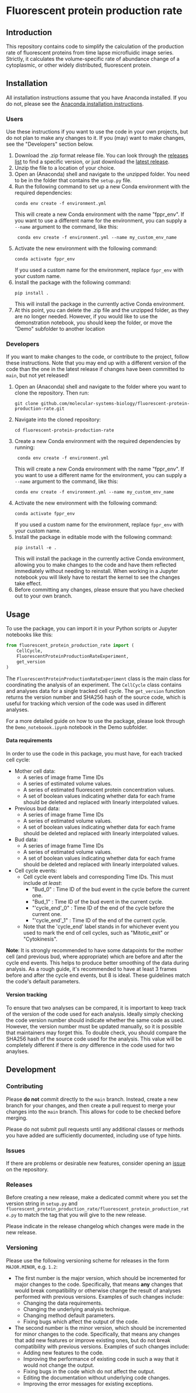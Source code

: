 # Fluorescent protein production rate
## Introduction
This repository contains code to simplify the calculation of the production rate of fluorescent proteins from time lapse microfluidic image series. Strictly, it calculates the volume-specific rate of abundance change of a cytoplasmic, or other widely distributed, fluorescent protein.

## Installation
All installation instructions assume that you have Anaconda installed. If you do not, please see the [Anaconda installation instructions](https://docs.anaconda.com/anaconda/install/).

### Users
Use these instructions if you want to use the code in your own projects, but do not plan to make any changes to it. If you (may) want to make changes, see the "Developers" section below.

1. Download the .zip format release file. You can look through the [releases list](github.com/molecular-systems-biology/fluorescent-protein-production-rate/releases) to find a specific version, or just download the [latest release](github.com/molecular-systems-biology/fluorescent-protein-production-rate/releases/latest).
2. Unzip the file to a location of your choice.
3. Open an (Anaconda) shell and navigate to the unzipped folder. You need to be in the folder that contains the `setup.py` file.
4. Run the following command to set up a new Conda environment with the required dependencies:
   ```
   conda env create -f environment.yml
   ```
   This will create a new Conda environment with the name "fppr_env". If you want to use a different name for the environment, you can supply a `--name` argument to the command, like this:
   ```
    conda env create -f environment.yml --name my_custom_env_name
    ```
5. Activate the new environment with the following command:
    ```
    conda activate fppr_env
    ```
    If you used a custom name for the environment, replace `fppr_env` with your custom name.
6. Install the package with the following command:
    ```
    pip install .
    ```
    This will install the package in the currently active Conda environment.
7. At this point, you can delete the .zip file and the unzipped folder, as they are no longer needed. However, if you would like to use the demonstration notebook, you should keep the folder, or move the "Demo" subfolder to another location

### Developers
If you want to make changes to the code, or contribute to the project, follow these instructions. Note that you may end up with a different version of the code than the one in the latest release if changes have been committed to `main`, but not yet released!

1. Open an (Anaconda) shell and navigate to the folder where you want to clone the repository. Then run:
    ```
    git clone github.com/molecular-systems-biology/fluorescent-protein-production-rate.git
    ```
2. Navigate into the cloned repository:
   ```
   cd fluorescent-protein-production-rate
   ```
3. Create a new Conda environment with the required dependencies by running:
   ```
    conda env create -f environment.yml
    ```
    This will create a new Conda environment with the name "fppr_env". If you want to use a different name for the environment, you can supply a `--name` argument to the command, like this:
    ```
    conda env create -f environment.yml --name my_custom_env_name
    ```
4. Activate the new environment with the following command:
    ```
    conda activate fppr_env
    ```
    If you used a custom name for the environment, replace `fppr_env` with your custom name.
5. Install the package in editable mode with the following command:
    ```
    pip install -e .
    ```
    This will install the package in the currently active Conda environment, allowing you to make changes to the code and have them reflected immediately without needing to reinstall. When working in a Jupyter notebook you will likely have to restart the kernel to see the changes take effect.
6. Before committing any changes, please ensure that you have checked out to your own branch.

## Usage
To use the package, you can import it in your Python scripts or Jupyter notebooks like this:
```python
from fluorescent_protein_production_rate import (
    CellCycle,
    FluorescentProteinProductionRateExperiment,
    get_version
)
```
The `FluorescentProteinProductionRateExperiment` class is the main class for coordinating the analysis of an experiment. The `CellCycle` class contains and analyses data for a single tracked cell cycle. The `get_version` function returns the version number and SHA256 hash of the source code, which is useful for tracking which version of the code was used in different analyses.

For a more detailed guide on how to use the package, please look through the `Demo_noteboook.ipynb` notebook in the Demo subfolder.

#### Data requirements
In order to use the code in this package, you must have, for each tracked cell cycle:
- Mother cell data:
    - A series of image frame Time IDs
    - A series of estimated volume values.
    - A series of estimated fluorescent protein concentration values.
    - A set of boolean values indicating whether data for each frame should be deleted
    and replaced with linearly interpolated values.
- Previous bud data:
    - A series of image frame Time IDs
    - A series of estimated volume values.
    - A set of boolean values indicating whether data for each frame should be deleted
    and replaced with linearly interpolated values.
- Bud data:
    - A series of image frame Time IDs
    - A series of estimated volume values.
    - A set of boolean values indicating whether data for each frame should be deleted
    and replaced with linearly interpolated values.
- Cell cycle events:
    - Cell cycle event labels and corresponding Time IDs. This must include _at least_:
        - "Bud_0" : Time ID of the bud event in the cycle before the current one.
        - "Bud_1" : Time ID of the bud event in the current cycle.
        - "'cycle_end'_0" : Time ID of the end of the cycle before the current one.
        - "'cycle_end'_1" : Time ID of the end of the current cycle.
    - Note that the 'cycle_end' label stands in for whichever event you used to mark the end of cell cycles, such as "Mitotic_exit" or "Cytokinesis".

__Note__: It is strongly recommended to have some datapoints for the mother cell (and previous bud, where appropriate) which are before and after the cycle end events. This helps to produce better smoothing of the data during analysis. As a rough guide, it's recommended to have at least 3 frames before and after the cycle end events, but 8 is ideal. These guidelines match the code's default parameters.

#### Version tracking
To ensure that two analyses can be compared, it is important to keep track of the version of the code used for each analysis. Ideally simply checking the code version number should indicate whether the same code as used. However, the version number must be updated manually, so it is possible that maintainers may forget this. To double check, you should compare the SHA256 hash of the source code used for the analysis. This value will be completely different if there is _any_ difference in the code used for two anaylses.

## Development
### Contributing
Please __do not__ commit directly to the `main` branch. Instead, create a new branch for your changes, and then create a pull request to merge your changes into the `main` branch. This allows for code to be checked before merging.

Please do not submit pull requests until any additional classes or methods you have added are sufficiently documented, including use of type hints.

### Issues
If there are problems or desirable new features, consider opening an [issue](github.com/molecular-systems-biology/fluorescent-protein-production-rate/issues) on the repository.

### Releases
Before creating a new release, make a dedicated commit where you set the version string in `setup.py` and `fluorescent_protein_production_rate/fluorescent_protein_production_rate.py` to match the tag that you will give to the new release.

Please indicate in the release changelog which changes were made in the new release.

### Versioning
Please use the following versioning scheme for releases in the form `MAJOR.MINOR`, e.g. `1.2`:
- The first number is the major version, which should be incremented for major changes to the code. Specifically, that means __any__ changes that would break compatibility or otherwise change the result of analyses performed with previous versions. Examples of such changes include:
  - Changing the data requirements.
  - Changing the underlying analysis technique.
  - Changing method default parameters.
  - Fixing bugs which affect the output of the code.
- The second number is the minor version, which should be incremented for minor changes to the code. Specifically, that means any changes that add new features or improve existing ones, but do not break compatibility with previous versions. Examples of such changes include:
  - Adding new features to the code.
  - Improving the performance of existing code in such a way that it would not change the output.
  - Fixing bugs in the code which do not affect the output.
  - Editing the documentation without underlying code changes.
  - Improving the error messages for existing exceptions.

